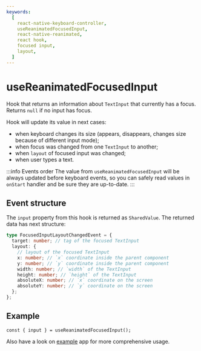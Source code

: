 ```yaml
---
keywords:
  [
    react-native-keyboard-controller,
    useReanimatedFocusedInput,
    react-native-reanimated,
    react hook,
    focused input,
    layout,
  ]
---
```


# useReanimatedFocusedInput

Hook that returns an information about `TextInput` that currently has a focus. Returns `null` if no input has focus.

Hook will update its value in next cases:

- when keyboard changes its size (appears, disappears, changes size because of different input mode);
- when focus was changed from one `TextInput` to another;
- when `layout` of focused input was changed;
- when user types a text.

:::info Events order
The value from `useReanimatedFocusedInput` will be always updated before keyboard events, so you can safely read values in `onStart` handler and be sure they are up-to-date.
:::

## Event structure

The `input` property from this hook is returned as `SharedValue`. The returned data has next structure:

```ts
type FocusedInputLayoutChangedEvent = {
  target: number; // tag of the focused TextInput
  layout: {
    // layout of the focused TextInput
    x: number; // `x` coordinate inside the parent component
    y: number; // `y` coordinate inside the parent component
    width: number; // `width` of the TextInput
    height: number; // `height` of the TextInput
    absoluteX: number; // `x` coordinate on the screen
    absoluteY: number; // `y` coordinate on the screen
  };
};
```

## Example

```tsx
const { input } = useReanimatedFocusedInput();
```

Also have a look on [example](https://github.com/kirillzyusko/react-native-keyboard-controller/tree/main/example) app for more comprehensive usage.
